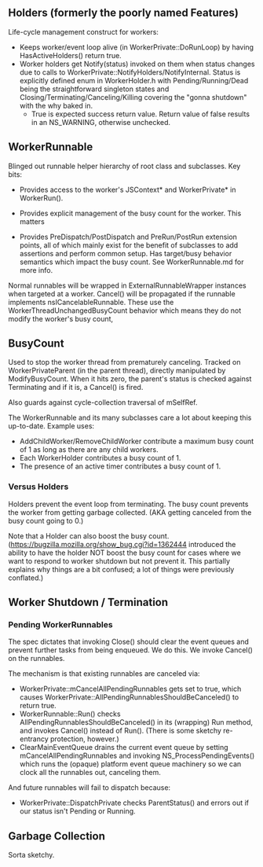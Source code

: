 ## Holders (formerly the poorly named Features) ##

Life-cycle management construct for workers:
* Keeps worker/event loop alive (in WorkerPrivate::DoRunLoop) by having
  HasActiveHolders() return true.
* Worker holders get Notify(status) invoked on them when status changes due
  to calls to WorkerPrivate::NotifyHolders/NotifyInternal.  Status is
  explicitly defined enum in WorkerHolder.h with Pending/Running/Dead being the
  straightforward singleton states and Closing/Terminating/Canceling/Killing
  covering the "gonna shutdown" with the why baked in.
  * True is expected success return value.  Return value of false results in an
    NS_WARNING, otherwise unchecked.

## WorkerRunnable ##

Blinged out runnable helper hierarchy of root class and subclasses.  Key bits:
* Provides access to the worker's JSContext* and WorkerPrivate* in WorkerRun().
* Provides explicit management of the busy count for the worker.  This matters

* Provides
PreDispatch/PostDispatch and PreRun/PostRun extension points, all of which
mainly exist for the benefit of subclasses to add assertions and perform common
setup.  Has target/busy behavior semantics which impact the busy count.  See
WorkerRunnable.md for more info.

Normal runnables will be wrapped in ExternalRunnableWrapper instances when
targeted at a worker.  Cancel() will be propagated if the runnable implements
nsICancelableRunnable.  These use the WorkerThreadUnchangedBusyCount behavior
which means they do not modify the worker's busy count,

## BusyCount ##
Used to stop the worker thread from prematurely canceling.  Tracked on
WorkerPrivateParent<Derived> (in the parent thread), directly manipulated by
ModifyBusyCount.  When it hits zero, the parent's status is checked against
Terminating and if it is, a Cancel() is fired.

Also guards against cycle-collection traversal of mSelfRef.

The WorkerRunnable and its many subclasses care a lot about keeping this
up-to-date.  Example uses:
* AddChildWorker/RemoveChildWorker contribute a maximum busy count of 1 as long
  as there are any child workers.
* Each WorkerHolder contributes a busy count of 1.
* The presence of an active timer contributes a busy count of 1.

### Versus Holders ###

Holders prevent the event loop from terminating.  The busy count prevents the
worker from getting garbage collected.  (AKA getting canceled from the busy
count going to 0.)

Note that a Holder can also boost the busy count.
(https://bugzilla.mozilla.org/show_bug.cgi?id=1362444 introduced the ability to
have the holder NOT boost the busy count for cases where we want to respond to
worker shutdown but not prevent it.  This partially explains why things are a
bit confused; a lot of things were previously conflated.)

## Worker Shutdown / Termination ##

### Pending WorkerRunnables

The spec dictates that invoking Close() should clear the event queues and
prevent further tasks from being enqueued.  We do this.  We invoke Cancel() on
the runnables.

The mechanism is that existing runnables are canceled via:
- WorkerPrivate::mCancelAllPendingRunnables gets set to true, which causes
  WorkerPrivate::AllPendingRunnablesShouldBeCanceled() to return true.
- WorkerRunnable::Run() checks AllPendingRunnablesShouldBeCanceled() in its
  (wrapping) Run method, and invokes Cancel() instead of Run().  (There is some
  sketchy re-entrancy protection, however.)
- ClearMainEventQueue drains the current event queue by setting
  mCancelAllPendingRunnables and invoking NS_ProcessPendingEvents() which runs
  the (opaque) platform event queue machinery so we can clock all the runnables
  out, canceling them.

And future runnables will fail to dispatch because:
- WorkerPrivate::DispatchPrivate checks ParentStatus() and errors out if our
  status isn't Pending or Running.

## Garbage Collection ##

Sorta sketchy.
